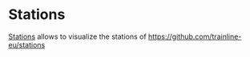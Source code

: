 # Stations

[Stations](/stations) allows to visualize the stations of https://github.com/trainline-eu/stations
